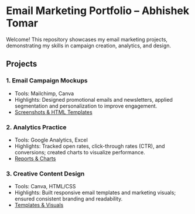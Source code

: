 # Email Marketing Portfolio – Abhishek Tomar

Welcome! This repository showcases my email marketing projects, demonstrating my skills in campaign creation, analytics, and design.

## Projects

### 1. Email Campaign Mockups
- Tools: Mailchimp, Canva
- Highlights: Designed promotional emails and newsletters, applied segmentation and personalization to improve engagement.
- [Screenshots & HTML Templates](./Project1_Email_Campaign_Mockups/)

### 2. Analytics Practice
- Tools: Google Analytics, Excel
- Highlights: Tracked open rates, click-through rates (CTR), and conversions; created charts to visualize performance.
- [Reports & Charts](./Project2_Analytics_Practice/)

### 3. Creative Content Design
- Tools: Canva, HTML/CSS
- Highlights: Built responsive email templates and marketing visuals; ensured consistent branding and readability.
- [Templates & Visuals](./Project3_Creative_Content_Design/)
